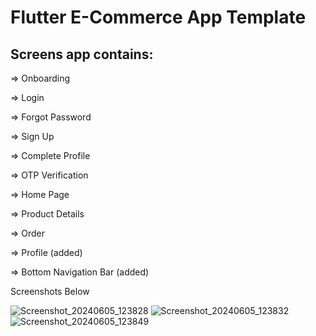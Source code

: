 # Flutter E-Commerce App Template




## Screens app contains:

=> Onboarding

=> Login

=> Forgot Password

=> Sign Up

=> Complete Profile

=> OTP Verification

=> Home Page

=> Product Details

=> Order

=> Profile (added)

=> Bottom Navigation Bar (added)

Screenshots Below

![Screenshot_20240605_123828](https://github.com/obaidaaman/shokito/assets/128614443/e7e646bc-9006-4694-9958-d428703eac28)
![Screenshot_20240605_123832](https://github.com/obaidaaman/shokito/assets/128614443/285f51ce-0cb0-4cd7-aa81-4ceff7421228)
![Screenshot_20240605_123849](https://github.com/obaidaaman/shokito/assets/128614443/73191b15-ba1f-45fe-bf37-60c1fab0b986)



